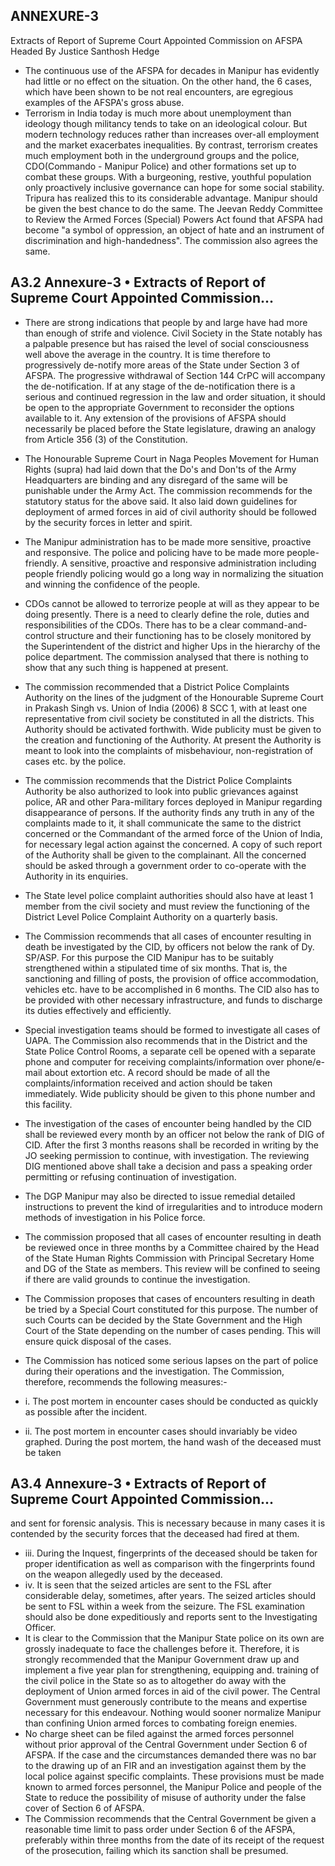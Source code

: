 ## **ANNEXURE-3**

Extracts of Report of Supreme Court Appointed Commission on AFSPA Headed By Justice Santhosh Hedge

- The continuous use of the AFSPA for decades in Manipur has evidently had little or no effect on the situation. On the other hand, the 6 cases, which have been shown to be not real encounters, are egregious examples of the AFSPA's gross abuse.
- Terrorism in India today is much more about unemployment than ideology though militancy tends to take on an ideological colour. But modern technology reduces rather than increases over-all employment and the market exacerbates inequalities. By contrast, terrorism creates much employment both in the underground groups and the police, CDO(Commando - Manipur Police) and other formations set up to combat these groups. With a burgeoning, restive, youthful population only proactively inclusive governance can hope for some social stability. Tripura has realized this to its considerable advantage. Manipur should be given the best chance to do the same. The Jeevan Reddy Committee to Review the Armed Forces (Special) Powers Act found that AFSPA had become "a symbol of oppression, an object of hate and an instrument of discrimination and high-handedness". The commission also agrees the same.

## **A3.2 Annexure-3 • Extracts of Report of Supreme Court Appointed Commission...**

- There are strong indications that people by and large have had more than enough of strife and violence. Civil Society in the State notably has a palpable presence but has raised the level of social consciousness well above the average in the country. It is time therefore to progressively de-notify more areas of the State under Section 3 of AFSPA. The progressive withdrawal of Section 144 CrPC will accompany the de-notification. If at any stage of the de-notification there is a serious and continued regression in the law and order situation, it should be open to the appropriate Government to reconsider the options available to it. Any extension of the provisions of AFSPA should necessarily be placed before the State legislature, drawing an analogy from Article 356 (3) of the Constitution.
- The Honourable Supreme Court in Naga Peoples Movement for Human Rights (supra) had laid down that the Do's and Don'ts of the Army Headquarters are binding and any disregard of the same will be punishable under the Army Act. The commission recommends for the statutory status for the above said. It also laid down guidelines for deployment of armed forces in aid of civil authority should be followed by the security forces in letter and spirit.
- The Manipur administration has to be made more sensitive, proactive and responsive. The police and policing have to be made more people-friendly. A sensitive, proactive and responsive administration including people friendly policing would go a long way in normalizing the situation and winning the confidence of the people.
- CDOs cannot be allowed to terrorize people at will as they appear to be doing presently. There is a need to clearly define the role, duties and responsibilities of the CDOs. There has to be a clear command-and-control structure and their functioning has to be closely monitored by the Superintendent of the district and higher Ups in the hierarchy of the police department. The commission analysed that there is nothing to show that any such thing is happened at present.
- The commission recommended that a District Police Complaints Authority on the lines of the judgment of the Honourable Supreme Court in Prakash Singh vs. Union of India (2006) 8 SCC 1, with at least one representative from civil society be constituted in all the districts. This Authority should be activated forthwith. Wide publicity must be given to the creation and functioning of the Authority. At present the Authority is meant to look into the complaints of misbehaviour, non-registration of cases etc. by the police.
- The commission recommends that the District Police Complaints Authority be also authorized to look into public grievances against police, AR and other Para-military forces deployed in Manipur regarding disappearance of persons. If the authority finds any truth in any of the complaints made to it, it shall communicate the same to the district concerned or the Commandant of the armed force of the Union of India, for necessary legal action against the concerned. A copy of such report of the Authority shall be given to the complainant. All the concerned should be asked through a government order to co-operate with the Authority in its enquiries.

- The State level police complaint authorities should also have at least 1 member from the civil society and must review the functioning of the District Level Police Complaint Authority on a quarterly basis.
- The Commission recommends that all cases of encounter resulting in death be investigated by the CID, by officers not below the rank of Dy. SP/ASP. For this purpose the CID Manipur has to be suitably strengthened within a stipulated time of six months. That is, the sanctioning and filling of posts, the provision of office accommodation, vehicles etc. have to be accomplished in 6 months. The CID also has to be provided with other necessary infrastructure, and funds to discharge its duties effectively and efficiently.
- Special investigation teams should be formed to investigate all cases of UAPA. The Commission also recommends that in the District and the State Police Control Rooms, a separate cell be opened with a separate phone and computer for receiving complaints/information over phone/e-mail about extortion etc. A record should be made of all the complaints/information received and action should be taken immediately. Wide publicity should be given to this phone number and this facility.
- The investigation of the cases of encounter being handled by the CID shall be reviewed every month by an officer not below the rank of DIG of CID. After the first 3 months reasons shall be recorded in writing by the JO seeking permission to continue, with investigation. The reviewing DIG mentioned above shall take a decision and pass a speaking order permitting or refusing continuation of investigation.
- The DGP Manipur may also be directed to issue remedial detailed instructions to prevent the kind of irregularities and to introduce modern methods of investigation in his Police force.
- The commission proposed that all cases of encounter resulting in death be reviewed once in three months by a Committee chaired by the Head of the State Human Rights Commission with Principal Secretary Home and DG of the State as members. This review will be confined to seeing if there are valid grounds to continue the investigation.
- The Commission proposes that cases of encounters resulting in death be tried by a Special Court constituted for this purpose. The number of such Courts can be decided by the State Government and the High Court of the State depending on the number of cases pending. This will ensure quick disposal of the cases.
- The Commission has noticed some serious lapses on the part of police during their operations and the investigation. The Commission, therefore, recommends the following measures:-
- i. The post mortem in encounter cases should be conducted as quickly as possible after the incident.
- ii. The post mortem in encounter cases should invariably be video graphed. During the post mortem, the hand wash of the deceased must be taken

## **A3.4 Annexure-3 • Extracts of Report of Supreme Court Appointed Commission...**

and sent for forensic analysis. This is necessary because in many cases it is contended by the security forces that the deceased had fired at them.

- iii. During the Inquest, fingerprints of the deceased should be taken for proper identification as well as comparison with the fingerprints found on the weapon allegedly used by the deceased.
- iv. It is seen that the seized articles are sent to the FSL after considerable delay, sometimes, after years. The seized articles should be sent to FSL within a week from the seizure. The FSL examination should also be done expeditiously and reports sent to the Investigating Officer.
- It is clear to the Commission that the Manipur State police on its own are grossly inadequate to face the challenges before it. Therefore, it is strongly recommended that the Manipur Government draw up and implement a five year plan for strengthening, equipping and. training of the civil police in the State so as to altogether do away with the deployment of Union armed forces in aid of the civil power. The Central Government must generously contribute to the means and expertise necessary for this endeavour. Nothing would sooner normalize Manipur than confining Union armed forces to combating foreign enemies.
- No charge sheet can be filed against the armed forces personnel without prior approval of the Central Government under Section 6 of AFSPA. If the case and the circumstances demanded there was no bar to the drawing up of an FIR and an investigation against them by the local police against specific complaints. These provisions must be made known to armed forces personnel, the Manipur Police and people of the State to reduce the possibility of misuse of authority under the false cover of Section 6 of AFSPA.
- The Commission recommends that the Central Government be given a reasonable time limit to pass order under Section 6 of the AFSPA, preferably within three months from the date of its receipt of the request of the prosecution, failing which its sanction shall be presumed.